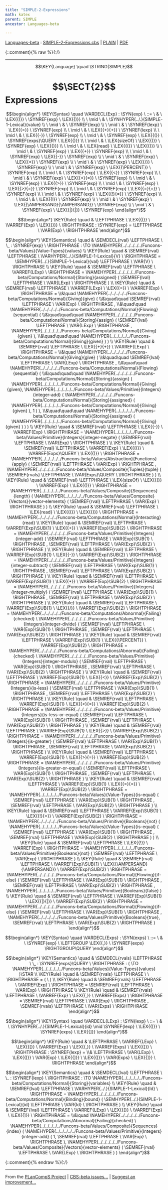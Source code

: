 ```yaml
---
title: "SIMPLE-2-Expressions"
math: katex
parent: SIMPLE
ancestor: Languages-beta

---
```

[Languages-beta] : [SIMPLE-2-Expressions.cbs] \| [PLAIN] \| [PDF]

{::comment}{% raw %}{:/}


----

$$\KEY{Language} \quad \STRING{SIMPLE}$$

# $$\SECT{2}$$ Expressions
           


$$\begin{align*}
  \KEY{Syntax} \quad
    \VARDECL{Exp} : \SYN{exp}
      \ ::= \ & \
      \LEX{{(}} \ \SYNREF{exp} \ \LEX{{)}} \\
      \ \mid \ & \ \SYNHYPER{../.}{SIMPLE-1-Lexical}{value} \\
      \ \mid \ & \ \SYNREF{lexp} \\
      \ \mid \ & \ \SYNREF{lexp} \ \LEX{{=}} \ \SYNREF{exp} \\
      \ \mid \ & \ \LEX{{+}{+}} \ \SYNREF{lexp} \\
      \ \mid \ & \ \LEX{{-}} \ \SYNREF{exp} \\
      \ \mid \ & \ \SYNREF{exp} \ \LEX{{(}} \ \SYNREF{exps}\QUERY \ \LEX{{)}} \\
      \ \mid \ & \ \LEX{sizeOf} \ \LEX{{(}} \ \SYNREF{exp} \ \LEX{{)}} \\
      \ \mid \ & \ \LEX{read} \ \LEX{{(}} \ \LEX{{)}} \\
      \ \mid \ & \ \SYNREF{exp} \ \LEX{{+}} \ \SYNREF{exp} \\
      \ \mid \ & \ \SYNREF{exp} \ \LEX{{-}} \ \SYNREF{exp} \\
      \ \mid \ & \ \SYNREF{exp} \ \LEX{{*}} \ \SYNREF{exp} \\
      \ \mid \ & \ \SYNREF{exp} \ \LEX{{/}} \ \SYNREF{exp} \\
      \ \mid \ & \ \SYNREF{exp} \ \LEX{{\PERCENT}} \ \SYNREF{exp} \\
      \ \mid \ & \ \SYNREF{exp} \ \LEX{{<}} \ \SYNREF{exp} \\
      \ \mid \ & \ \SYNREF{exp} \ \LEX{{<}{=}} \ \SYNREF{exp} \\
      \ \mid \ & \ \SYNREF{exp} \ \LEX{{>}} \ \SYNREF{exp} \\
      \ \mid \ & \ \SYNREF{exp} \ \LEX{{>}{=}} \ \SYNREF{exp} \\
      \ \mid \ & \ \SYNREF{exp} \ \LEX{{=}{=}} \ \SYNREF{exp} \\
      \ \mid \ & \ \SYNREF{exp} \ \LEX{{!}{=}} \ \SYNREF{exp} \\
      \ \mid \ & \ \LEX{{!}} \ \SYNREF{exp} \\
      \ \mid \ & \ \SYNREF{exp} \ \LEX{{\AMPERSAND}{\AMPERSAND}} \ \SYNREF{exp} \\
      \ \mid \ & \ \SYNREF{exp} \ \LEX{{|}{|}} \ \SYNREF{exp}
\end{align*}$$

$$\begin{align*}
  \KEY{Rule} \quad
    & \LEFTPHRASE \
        \LEX{{(}} \ \VARREF{Exp} \ \LEX{{)}} \
      \RIGHTPHRASE : \SYNREF{exp} = 
      \LEFTPHRASE \
        \VAR{Exp} \
      \RIGHTPHRASE
\end{align*}$$

$$\begin{align*}
  \KEY{Semantics} \quad
  & \SEMDECL{rval} \LEFTPHRASE \ \_ : \SYNREF{exp} \ \RIGHTPHRASE  
    :  \TO \NAMEHYPER{../../../../../Funcons-beta/Values}{Value-Types}{values} 
\\
  \KEY{Rule} \quad
    & \SEMREF{rval} \LEFTPHRASE \
                            \VARHYPER{../.}{SIMPLE-1-Lexical}{V} \
                          \RIGHTPHRASE  = 
      \SEMHYPER{../.}{SIMPLE-1-Lexical}{val} \LEFTPHRASE \
                            \VAR{V} \
                          \RIGHTPHRASE 
\\
  \KEY{Rule} \quad
    & \SEMREF{rval} \LEFTPHRASE \
                            \VARREF{LExp} \
                          \RIGHTPHRASE  = 
      \NAMEHYPER{../../../../../Funcons-beta/Computations/Normal}{Storing}{assigned}
        (  \SEMREF{lval} \LEFTPHRASE \
                                    \VAR{LExp} \
                                  \RIGHTPHRASE  )
\\
  \KEY{Rule} \quad
    & \SEMREF{rval} \LEFTPHRASE \
                            \VARREF{LExp} \ \LEX{{=}} \ \VARREF{Exp} \
                          \RIGHTPHRASE  = \\&\quad
      \NAMEHYPER{../../../../../Funcons-beta/Computations/Normal}{Giving}{give}
        ( \\&\quad\quad \SEMREF{rval} \LEFTPHRASE \
                                    \VAR{Exp} \
                                  \RIGHTPHRASE , \\&\quad\quad
               \NAMEHYPER{../../../../../Funcons-beta/Computations/Normal}{Flowing}{sequential}
                ( \\&\quad\quad\quad \NAMEHYPER{../../../../../Funcons-beta/Computations/Normal}{Storing}{assign}
                        (  \SEMREF{lval} \LEFTPHRASE \
                                                    \VAR{LExp} \
                                                  \RIGHTPHRASE , 
                               \NAMEHYPER{../../../../../Funcons-beta/Computations/Normal}{Giving}{given} ), \\&\quad\quad\quad
                       \NAMEHYPER{../../../../../Funcons-beta/Computations/Normal}{Giving}{given} ) )
\\
  \KEY{Rule} \quad
    & \SEMREF{rval} \LEFTPHRASE \
                            \LEX{{+}{+}} \ \VARREF{LExp} \
                          \RIGHTPHRASE  = \\&\quad
      \NAMEHYPER{../../../../../Funcons-beta/Computations/Normal}{Giving}{give}
        ( \\&\quad\quad \SEMREF{lval} \LEFTPHRASE \
                                    \VAR{LExp} \
                                  \RIGHTPHRASE , \\&\quad\quad
               \NAMEHYPER{../../../../../Funcons-beta/Computations/Normal}{Flowing}{sequential}
                ( \\&\quad\quad\quad \NAMEHYPER{../../../../../Funcons-beta/Computations/Normal}{Storing}{assign}
                        (  \NAMEHYPER{../../../../../Funcons-beta/Computations/Normal}{Giving}{given}, 
                               \NAMEHYPER{../../../../../Funcons-beta/Values/Primitive}{Integers}{integer-add}
                                (  \NAMEHYPER{../../../../../Funcons-beta/Computations/Normal}{Storing}{assigned}
                                        (  \NAMEHYPER{../../../../../Funcons-beta/Computations/Normal}{Giving}{given} ), 
                                       1 ) ), \\&\quad\quad\quad
                       \NAMEHYPER{../../../../../Funcons-beta/Computations/Normal}{Storing}{assigned}
                        (  \NAMEHYPER{../../../../../Funcons-beta/Computations/Normal}{Giving}{given} ) ) )
\\
  \KEY{Rule} \quad
    & \SEMREF{rval} \LEFTPHRASE \
                            \LEX{{-}} \ \VARREF{Exp} \
                          \RIGHTPHRASE  = 
      \NAMEHYPER{../../../../../Funcons-beta/Values/Primitive}{Integers}{integer-negate}
        (  \SEMREF{rval} \LEFTPHRASE \
                                    \VAR{Exp} \
                                  \RIGHTPHRASE  )
\\
  \KEY{Rule} \quad
    & \SEMREF{rval} \LEFTPHRASE \
                            \VARREF{Exp} \ \LEX{{(}} \ \VARREF{Exps}\QUERY \ \LEX{{)}} \
                          \RIGHTPHRASE  = 
      \NAMEHYPER{../../../../../Funcons-beta/Values/Abstraction}{Functions}{apply}
        (  \SEMREF{rval} \LEFTPHRASE \
                                    \VAR{Exp} \
                                  \RIGHTPHRASE , 
               \NAMEHYPER{../../../../../Funcons-beta/Values/Composite}{Tuples}{tuple}
                (  \SEMREF{rvals} \LEFTPHRASE \
                                            \VAR{Exps}\QUERY \
                                          \RIGHTPHRASE  ) )
\\
  \KEY{Rule} \quad
    & \SEMREF{rval} \LEFTPHRASE \
                            \LEX{sizeOf} \ \LEX{{(}} \ \VARREF{Exp} \ \LEX{{)}} \
                          \RIGHTPHRASE  = 
      \NAMEHYPER{../../../../../Funcons-beta/Values/Composite}{Sequences}{length}
        (  \NAMEHYPER{../../../../../Funcons-beta/Values/Composite}{Vectors}{vector-elements}
                (  \SEMREF{rval} \LEFTPHRASE \
                                            \VAR{Exp} \
                                          \RIGHTPHRASE  ) )
\\
  \KEY{Rule} \quad
    & \SEMREF{rval} \LEFTPHRASE \
                            \LEX{read} \ \LEX{{(}} \ \LEX{{)}} \
                          \RIGHTPHRASE  = 
      \NAMEHYPER{../../../../../Funcons-beta/Computations/Normal}{Interacting}{read}
\\
  \KEY{Rule} \quad
    & \SEMREF{rval} \LEFTPHRASE \
                            \VARREF{Exp}\SUB{1} \ \LEX{{+}} \ \VARREF{Exp}\SUB{2} \
                          \RIGHTPHRASE  = 
      \NAMEHYPER{../../../../../Funcons-beta/Values/Primitive}{Integers}{integer-add}
        (  \SEMREF{rval} \LEFTPHRASE \
                                    \VAR{Exp}\SUB{1} \
                                  \RIGHTPHRASE , 
               \SEMREF{rval} \LEFTPHRASE \
                                    \VAR{Exp}\SUB{2} \
                                  \RIGHTPHRASE  )
\\
  \KEY{Rule} \quad
    & \SEMREF{rval} \LEFTPHRASE \
                            \VARREF{Exp}\SUB{1} \ \LEX{{-}} \ \VARREF{Exp}\SUB{2} \
                          \RIGHTPHRASE  = 
      \NAMEHYPER{../../../../../Funcons-beta/Values/Primitive}{Integers}{integer-subtract}
        (  \SEMREF{rval} \LEFTPHRASE \
                                    \VAR{Exp}\SUB{1} \
                                  \RIGHTPHRASE , 
               \SEMREF{rval} \LEFTPHRASE \
                                    \VAR{Exp}\SUB{2} \
                                  \RIGHTPHRASE  )
\\
  \KEY{Rule} \quad
    & \SEMREF{rval} \LEFTPHRASE \
                            \VARREF{Exp}\SUB{1} \ \LEX{{*}} \ \VARREF{Exp}\SUB{2} \
                          \RIGHTPHRASE  = 
      \NAMEHYPER{../../../../../Funcons-beta/Values/Primitive}{Integers}{integer-multiply}
        (  \SEMREF{rval} \LEFTPHRASE \
                                    \VAR{Exp}\SUB{1} \
                                  \RIGHTPHRASE , 
               \SEMREF{rval} \LEFTPHRASE \
                                    \VAR{Exp}\SUB{2} \
                                  \RIGHTPHRASE  )
\\
  \KEY{Rule} \quad
    & \SEMREF{rval} \LEFTPHRASE \
                            \VARREF{Exp}\SUB{1} \ \LEX{{/}} \ \VARREF{Exp}\SUB{2} \
                          \RIGHTPHRASE  = 
      \NAMEHYPER{../../../../../Funcons-beta/Computations/Abnormal}{Failing}{checked} \ 
        \NAMEHYPER{../../../../../Funcons-beta/Values/Primitive}{Integers}{integer-divide}
          (  \SEMREF{rval} \LEFTPHRASE \
                                      \VAR{Exp}\SUB{1} \
                                    \RIGHTPHRASE , 
                 \SEMREF{rval} \LEFTPHRASE \
                                      \VAR{Exp}\SUB{2} \
                                    \RIGHTPHRASE  )
\\
  \KEY{Rule} \quad
    & \SEMREF{rval} \LEFTPHRASE \
                            \VARREF{Exp}\SUB{1} \ \LEX{{\PERCENT}} \ \VARREF{Exp}\SUB{2} \
                          \RIGHTPHRASE  = 
      \NAMEHYPER{../../../../../Funcons-beta/Computations/Abnormal}{Failing}{checked} \ 
        \NAMEHYPER{../../../../../Funcons-beta/Values/Primitive}{Integers}{integer-modulo}
          (  \SEMREF{rval} \LEFTPHRASE \
                                      \VAR{Exp}\SUB{1} \
                                    \RIGHTPHRASE , 
                 \SEMREF{rval} \LEFTPHRASE \
                                      \VAR{Exp}\SUB{2} \
                                    \RIGHTPHRASE  )
\\
  \KEY{Rule} \quad
    & \SEMREF{rval} \LEFTPHRASE \
                            \VARREF{Exp}\SUB{1} \ \LEX{{<}} \ \VARREF{Exp}\SUB{2} \
                          \RIGHTPHRASE  = 
      \NAMEHYPER{../../../../../Funcons-beta/Values/Primitive}{Integers}{is-less}
        (  \SEMREF{rval} \LEFTPHRASE \
                                    \VAR{Exp}\SUB{1} \
                                  \RIGHTPHRASE , 
               \SEMREF{rval} \LEFTPHRASE \
                                    \VAR{Exp}\SUB{2} \
                                  \RIGHTPHRASE  )
\\
  \KEY{Rule} \quad
    & \SEMREF{rval} \LEFTPHRASE \
                            \VARREF{Exp}\SUB{1} \ \LEX{{<}{=}} \ \VARREF{Exp}\SUB{2} \
                          \RIGHTPHRASE  = 
      \NAMEHYPER{../../../../../Funcons-beta/Values/Primitive}{Integers}{is-less-or-equal}
        (  \SEMREF{rval} \LEFTPHRASE \
                                    \VAR{Exp}\SUB{1} \
                                  \RIGHTPHRASE , 
               \SEMREF{rval} \LEFTPHRASE \
                                    \VAR{Exp}\SUB{2} \
                                  \RIGHTPHRASE  )
\\
  \KEY{Rule} \quad
    & \SEMREF{rval} \LEFTPHRASE \
                            \VARREF{Exp}\SUB{1} \ \LEX{{>}} \ \VARREF{Exp}\SUB{2} \
                          \RIGHTPHRASE  = 
      \NAMEHYPER{../../../../../Funcons-beta/Values/Primitive}{Integers}{is-greater}
        (  \SEMREF{rval} \LEFTPHRASE \
                                    \VAR{Exp}\SUB{1} \
                                  \RIGHTPHRASE , 
               \SEMREF{rval} \LEFTPHRASE \
                                    \VAR{Exp}\SUB{2} \
                                  \RIGHTPHRASE  )
\\
  \KEY{Rule} \quad
    & \SEMREF{rval} \LEFTPHRASE \
                            \VARREF{Exp}\SUB{1} \ \LEX{{>}{=}} \ \VARREF{Exp}\SUB{2} \
                          \RIGHTPHRASE  = 
      \NAMEHYPER{../../../../../Funcons-beta/Values/Primitive}{Integers}{is-greater-or-equal}
        (  \SEMREF{rval} \LEFTPHRASE \
                                    \VAR{Exp}\SUB{1} \
                                  \RIGHTPHRASE , 
               \SEMREF{rval} \LEFTPHRASE \
                                    \VAR{Exp}\SUB{2} \
                                  \RIGHTPHRASE  )
\\
  \KEY{Rule} \quad
    & \SEMREF{rval} \LEFTPHRASE \
                            \VARREF{Exp}\SUB{1} \ \LEX{{=}{=}} \ \VARREF{Exp}\SUB{2} \
                          \RIGHTPHRASE  = 
      \NAMEHYPER{../../../../../Funcons-beta/Values}{Value-Types}{is-equal}
        (  \SEMREF{rval} \LEFTPHRASE \
                                    \VAR{Exp}\SUB{1} \
                                  \RIGHTPHRASE , 
               \SEMREF{rval} \LEFTPHRASE \
                                    \VAR{Exp}\SUB{2} \
                                  \RIGHTPHRASE  )
\\
  \KEY{Rule} \quad
    & \SEMREF{rval} \LEFTPHRASE \
                            \VARREF{Exp}\SUB{1} \ \LEX{{!}{=}} \ \VARREF{Exp}\SUB{2} \
                          \RIGHTPHRASE  = 
      \NAMEHYPER{../../../../../Funcons-beta/Values/Primitive}{Booleans}{not}
        (  \NAMEHYPER{../../../../../Funcons-beta/Values}{Value-Types}{is-equal}
                (  \SEMREF{rval} \LEFTPHRASE \
                                            \VAR{Exp}\SUB{1} \
                                          \RIGHTPHRASE , 
                       \SEMREF{rval} \LEFTPHRASE \
                                            \VAR{Exp}\SUB{2} \
                                          \RIGHTPHRASE  ) )
\\
  \KEY{Rule} \quad
    & \SEMREF{rval} \LEFTPHRASE \
                            \LEX{{!}} \ \VARREF{Exp} \
                          \RIGHTPHRASE  = 
      \NAMEHYPER{../../../../../Funcons-beta/Values/Primitive}{Booleans}{not}
        (  \SEMREF{rval} \LEFTPHRASE \
                                    \VAR{Exp} \
                                  \RIGHTPHRASE  )
\\
  \KEY{Rule} \quad
    & \SEMREF{rval} \LEFTPHRASE \
                            \VARREF{Exp}\SUB{1} \ \LEX{{\AMPERSAND}{\AMPERSAND}} \ \VARREF{Exp}\SUB{2} \
                          \RIGHTPHRASE  = 
      \NAMEHYPER{../../../../../Funcons-beta/Computations/Normal}{Flowing}{if-else}
        (  \SEMREF{rval} \LEFTPHRASE \
                                    \VAR{Exp}\SUB{1} \
                                  \RIGHTPHRASE , 
               \SEMREF{rval} \LEFTPHRASE \
                                    \VAR{Exp}\SUB{2} \
                                  \RIGHTPHRASE , 
               \NAMEHYPER{../../../../../Funcons-beta/Values/Primitive}{Booleans}{false} )
\\
  \KEY{Rule} \quad
    & \SEMREF{rval} \LEFTPHRASE \
                            \VARREF{Exp}\SUB{1} \ \LEX{{|}{|}} \ \VARREF{Exp}\SUB{2} \
                          \RIGHTPHRASE  = 
      \NAMEHYPER{../../../../../Funcons-beta/Computations/Normal}{Flowing}{if-else}
        (  \SEMREF{rval} \LEFTPHRASE \
                                    \VAR{Exp}\SUB{1} \
                                  \RIGHTPHRASE , 
               \NAMEHYPER{../../../../../Funcons-beta/Values/Primitive}{Booleans}{true}, 
               \SEMREF{rval} \LEFTPHRASE \
                                    \VAR{Exp}\SUB{2} \
                                  \RIGHTPHRASE  )
\end{align*}$$

$$\begin{align*}
  \KEY{Syntax} \quad
    \VARDECL{Exps} : \SYN{exps}
      \ ::= \ & \
      \SYNREF{exp} \ \LEFTGROUP \LEX{{,}} \ \SYNREF{exps} \RIGHTGROUP\QUERY
\end{align*}$$

$$\begin{align*}
  \KEY{Semantics} \quad
  & \SEMDECL{rvals} \LEFTPHRASE \ \_ : \SYNREF{exps}\QUERY \ \RIGHTPHRASE  
    : (   \TO \NAMEHYPER{../../../../../Funcons-beta/Values}{Value-Types}{values} )\STAR 
\\
  \KEY{Rule} \quad
    & \SEMREF{rvals} \LEFTPHRASE \
                             \
                          \RIGHTPHRASE  = 
      (   \  )
\\
  \KEY{Rule} \quad
    & \SEMREF{rvals} \LEFTPHRASE \
                            \VARREF{Exp} \
                          \RIGHTPHRASE  = 
      \SEMREF{rval} \LEFTPHRASE \
                            \VAR{Exp} \
                          \RIGHTPHRASE 
\\
  \KEY{Rule} \quad
    & \SEMREF{rvals} \LEFTPHRASE \
                            \VARREF{Exp} \ \LEX{{,}} \ \VARREF{Exps} \
                          \RIGHTPHRASE  = 
      \SEMREF{rval} \LEFTPHRASE \
                            \VAR{Exp} \
                          \RIGHTPHRASE , 
       \SEMREF{rvals} \LEFTPHRASE \
                            \VAR{Exps} \
                          \RIGHTPHRASE 
\end{align*}$$

$$\begin{align*}
  \KEY{Syntax} \quad
    \VARDECL{LExp} : \SYN{lexp}
      \ ::= \ & \
      \SYNHYPER{../.}{SIMPLE-1-Lexical}{id} \mid \SYNREF{lexp} \ \LEX{{[}} \ \SYNREF{exps} \ \LEX{{]}}
\end{align*}$$

$$\begin{align*}
  \KEY{Rule} \quad
    & \LEFTPHRASE \
        \VARREF{LExp} \ \LEX{{[}} \ \VARREF{Exp} \ \LEX{{,}} \ \VARREF{Exps} \ \LEX{{]}} \
      \RIGHTPHRASE : \SYNREF{lexp} = \\&
      \LEFTPHRASE \
        \VAR{LExp} \ \LEX{{[}} \ \VAR{Exp} \ \LEX{{]}} \ \LEX{{[}} \ \VAR{Exps} \ \LEX{{]}} \
      \RIGHTPHRASE
\end{align*}$$

$$\begin{align*}
  \KEY{Semantics} \quad
  & \SEMDECL{lval} \LEFTPHRASE \ \_ : \SYNREF{lexp} \ \RIGHTPHRASE  
    :  \TO \NAMEHYPER{../../../../../Funcons-beta/Computations/Normal}{Storing}{variables} 
\\
  \KEY{Rule} \quad
    & \SEMREF{lval} \LEFTPHRASE \
                            \VARHYPER{../.}{SIMPLE-1-Lexical}{Id} \
                          \RIGHTPHRASE  = 
      \NAMEHYPER{../../../../../Funcons-beta/Computations/Normal}{Binding}{bound}
        (  \SEMHYPER{../.}{SIMPLE-1-Lexical}{id} \LEFTPHRASE \
                                    \VAR{Id} \
                                  \RIGHTPHRASE  )
\\
  \KEY{Rule} \quad
    & \SEMREF{lval} \LEFTPHRASE \
                            \VARREF{LExp} \ \LEX{{[}} \ \VARREF{Exp} \ \LEX{{]}} \
                          \RIGHTPHRASE  = \\&\quad
      \NAMEHYPER{../../../../../Funcons-beta/Computations/Abnormal}{Failing}{checked} \ 
        \NAMEHYPER{../../../../../Funcons-beta/Values/Composite}{Sequences}{index}
          (  \NAMEHYPER{../../../../../Funcons-beta/Values/Primitive}{Integers}{integer-add}
                  (  1, 
                         \SEMREF{rval} \LEFTPHRASE \
                                              \VAR{Exp} \
                                            \RIGHTPHRASE  ), 
                 \NAMEHYPER{../../../../../Funcons-beta/Values/Composite}{Vectors}{vector-elements}
                  (  \SEMREF{rval} \LEFTPHRASE \
                                              \VAR{LExp} \
                                            \RIGHTPHRASE  ) )
\end{align*}$$



[Funcons-beta]: /CBS-beta/math/Funcons-beta
  "FUNCONS-BETA"
[Unstable-Funcons-beta]: /CBS-beta/math/Unstable-Funcons-beta
  "UNSTABLE-FUNCONS-BETA"
[Languages-beta]: /CBS-beta/math/Languages-beta
  "LANGUAGES-BETA"
[Unstable-Languages-beta]: /CBS-beta/math/Unstable-Languages-beta
  "UNSTABLE-LANGUAGES-BETA"
[CBS-beta]: /CBS-beta
  "CBS-BETA"
[SIMPLE-2-Expressions.cbs]: https://github.com/plancomps/CBS-beta/blob/master/Languages-beta/SIMPLE/SIMPLE-cbs/SIMPLE/SIMPLE-2-Expressions/SIMPLE-2-Expressions.cbs
  "CBS SOURCE FILE ON GITHUB"
[PLAIN]: /CBS-beta/docs/Languages-beta/SIMPLE/SIMPLE-cbs/SIMPLE/SIMPLE-2-Expressions
  "CBS SOURCE WEB PAGE"
 [PRETTY]: /CBS-beta/math/Languages-beta/SIMPLE/SIMPLE-cbs/SIMPLE/SIMPLE-2-Expressions
  "CBS-KATEX WEB PAGE"
[PDF]: https://github.com/plancomps/CBS-beta/blob/master/Languages-beta/SIMPLE/SIMPLE-cbs/SIMPLE/SIMPLE-2-Expressions/SIMPLE-2-Expressions.pdf
  "CBS-LATEX PDF FILE"
[PLanCompS Project]: https://plancomps.github.io
  "PROGRAMMING LANGUAGE COMPONENTS AND SPECIFICATIONS PROJECT HOME PAGE"
{::comment}{% endraw %}{:/}


____

From the [PLanCompS Project] | [CBS-beta issues...] | [Suggest an improvement...]

[CBS-beta issues...]: https://github.com/plancomps/CBS-beta/issues
  "CBS-BETA ISSUE REPORTS ON GITHUB"
[Suggest an improvement...]: mailto:plancomps@gmail.com?Subject=CBS-beta%20-%20comment&Body=Re%3A%20CBS-beta%20specification%20at%20SIMPLE/SIMPLE-2-Expressions/SIMPLE-2-Expressions.cbs%0A%0AComment/Query/Issue/Suggestion%3A%0A%0A%0ASignature%3A%0A
  "GENERATE AN EMAIL TEMPLATE"
